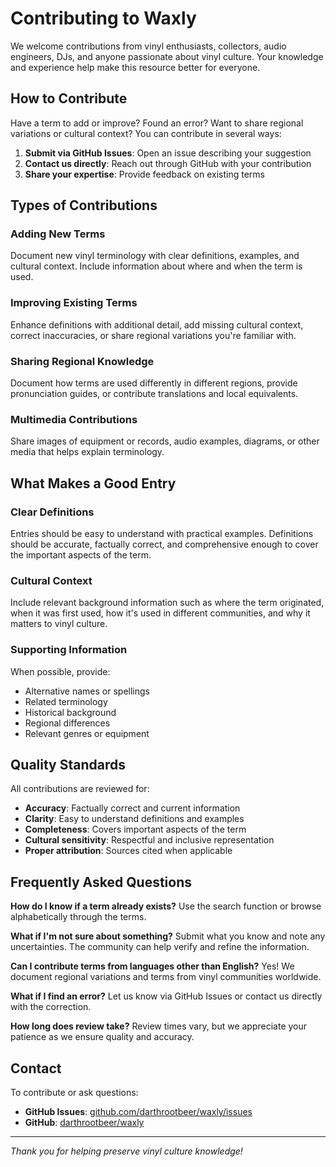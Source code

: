 # Contributing to Waxly

We welcome contributions from vinyl enthusiasts, collectors, audio engineers, DJs, and anyone passionate about vinyl culture. Your knowledge and experience help make this resource better for everyone.

## How to Contribute

Have a term to add or improve? Found an error? Want to share regional variations or cultural context? You can contribute in several ways:

1. **Submit via GitHub Issues**: Open an issue describing your suggestion
2. **Contact us directly**: Reach out through GitHub with your contribution
3. **Share your expertise**: Provide feedback on existing terms

## Types of Contributions

### Adding New Terms
Document new vinyl terminology with clear definitions, examples, and cultural context. Include information about where and when the term is used.

### Improving Existing Terms
Enhance definitions with additional detail, add missing cultural context, correct inaccuracies, or share regional variations you're familiar with.

### Sharing Regional Knowledge
Document how terms are used differently in different regions, provide pronunciation guides, or contribute translations and local equivalents.

### Multimedia Contributions
Share images of equipment or records, audio examples, diagrams, or other media that helps explain terminology.

## What Makes a Good Entry

### Clear Definitions
Entries should be easy to understand with practical examples. Definitions should be accurate, factually correct, and comprehensive enough to cover the important aspects of the term.

### Cultural Context
Include relevant background information such as where the term originated, when it was first used, how it's used in different communities, and why it matters to vinyl culture.

### Supporting Information
When possible, provide:
- Alternative names or spellings
- Related terminology
- Historical background
- Regional differences
- Relevant genres or equipment

## Quality Standards

All contributions are reviewed for:
- **Accuracy**: Factually correct and current information
- **Clarity**: Easy to understand definitions and examples
- **Completeness**: Covers important aspects of the term
- **Cultural sensitivity**: Respectful and inclusive representation
- **Proper attribution**: Sources cited when applicable

## Frequently Asked Questions

**How do I know if a term already exists?**
Use the search function or browse alphabetically through the terms.

**What if I'm not sure about something?**
Submit what you know and note any uncertainties. The community can help verify and refine the information.

**Can I contribute terms from languages other than English?**
Yes! We document regional variations and terms from vinyl communities worldwide.

**What if I find an error?**
Let us know via GitHub Issues or contact us directly with the correction.

**How long does review take?**
Review times vary, but we appreciate your patience as we ensure quality and accuracy.

## Contact

To contribute or ask questions:
- **GitHub Issues**: [github.com/darthrootbeer/waxly/issues](https://github.com/darthrootbeer/waxly/issues)
- **GitHub**: [darthrootbeer/waxly](https://github.com/darthrootbeer/waxly)

---

*Thank you for helping preserve vinyl culture knowledge!*
